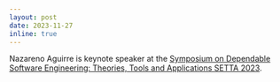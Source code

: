 ```yaml
---
layout: post
date: 2023-11-27 
inline: true
---
```


Nazareno Aguirre is keynote speaker at the [Symposium on Dependable Software Engineering: Theories, Tools and Applications SETTA 2023](https://lcs.ios.ac.cn/setta2023/). 


